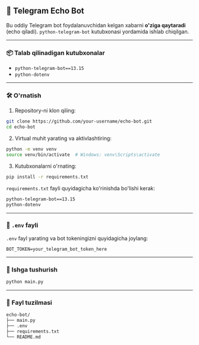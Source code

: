 ## 🤖 Telegram Echo Bot

Bu oddiy Telegram bot foydalanuvchidan kelgan xabarni **o'ziga qaytaradi** (echo qiladi).
`python-telegram-bot` kutubxonasi yordamida ishlab chiqilgan.

---

### 📦 Talab qilinadigan kutubxonalar

* `python-telegram-bot==13.15`
* `python-dotenv`

---

### 🛠 O'rnatish

1. Repository-ni klon qiling:

```bash
git clone https://github.com/your-username/echo-bot.git
cd echo-bot
```

2. Virtual muhit yarating va aktivlashtiring:

```bash
python -m venv venv
source venv/bin/activate  # Windows: venv\Scripts\activate
```

3. Kutubxonalarni o'rnating:

```bash
pip install -r requirements.txt
```

`requirements.txt` fayli quyidagicha ko'rinishda bo'lishi kerak:

```txt
python-telegram-bot==13.15
python-dotenv
```

---

### 🔐 `.env` fayli

`.env` fayl yarating va bot tokeningizni quyidagicha joylang:

```env
BOT_TOKEN=your_telegram_bot_token_here
```

---

### 🚀 Ishga tushurish

```bash
python main.py
```

---

### 📂 Fayl tuzilmasi

```bash
echo-bot/
├── main.py
├── .env
├── requirements.txt
└── README.md
```

